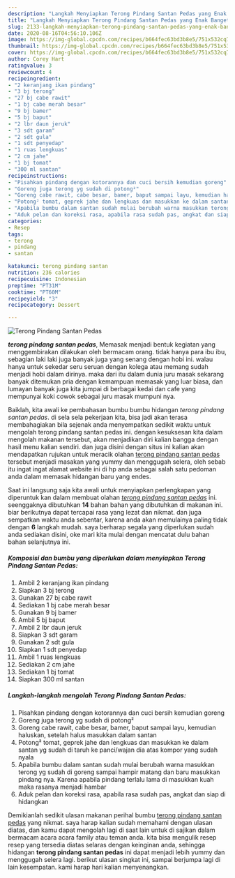 ```yaml
---
description: "Langkah Menyiapkan Terong Pindang Santan Pedas yang Enak Banget"
title: "Langkah Menyiapkan Terong Pindang Santan Pedas yang Enak Banget"
slug: 2133-langkah-menyiapkan-terong-pindang-santan-pedas-yang-enak-banget
date: 2020-08-16T04:56:10.106Z
image: https://img-global.cpcdn.com/recipes/b664fec63bd3b8e5/751x532cq70/terong-pindang-santan-pedas-foto-resep-utama.jpg
thumbnail: https://img-global.cpcdn.com/recipes/b664fec63bd3b8e5/751x532cq70/terong-pindang-santan-pedas-foto-resep-utama.jpg
cover: https://img-global.cpcdn.com/recipes/b664fec63bd3b8e5/751x532cq70/terong-pindang-santan-pedas-foto-resep-utama.jpg
author: Corey Hart
ratingvalue: 3
reviewcount: 4
recipeingredient:
- "2 keranjang ikan pindang"
- "3 bj terong"
- "27 bj cabe rawit"
- "1 bj cabe merah besar"
- "9 bj bamer"
- "5 bj baput"
- "2 lbr daun jeruk"
- "3 sdt garam"
- "2 sdt gula"
- "1 sdt penyedap"
- "1 ruas lengkuas"
- "2 cm jahe"
- "1 bj tomat"
- "300 ml santan"
recipeinstructions:
- "Pisahkan pindang dengan kotorannya dan cuci bersih kemudian goreng"
- "Goreng juga terong yg sudah di potong²"
- "Goreng cabe rawit, cabe besar, bamer, baput sampai layu, kemudian haluskan, setelah halus masukkan dalam santan"
- "Potong² tomat, geprek jahe dan lengkuas dan masukkan ke dalam santan yg sudah di taruh ke panci/wajan dia atas kompor yang sudah nyala"
- "Apabila bumbu dalam santan sudah mulai berubah warna masukkan terong yg sudah di goreng sampai hampir matang dan baru masukkan pindang nya. Karena apabila pindang terlalu lama di masukkan kuah maka rasanya menjadi hambar"
- "Aduk pelan dan koreksi rasa, apabila rasa sudah pas, angkat dan siap di hidangkan"
categories:
- Resep
tags:
- terong
- pindang
- santan

katakunci: terong pindang santan 
nutrition: 236 calories
recipecuisine: Indonesian
preptime: "PT31M"
cooktime: "PT60M"
recipeyield: "3"
recipecategory: Dessert

---
```



![Terong Pindang Santan Pedas](https://img-global.cpcdn.com/recipes/b664fec63bd3b8e5/751x532cq70/terong-pindang-santan-pedas-foto-resep-utama.jpg)

<b><i>terong pindang santan pedas</i></b>, Memasak menjadi bentuk kegiatan yang menggembirakan dilakukan oleh bermacam orang. tidak hanya para ibu ibu, sebagian laki laki juga banyak juga yang senang dengan hobi ini. walau hanya untuk sekedar seru seruan dengan kolega atau memang sudah menjadi hobi dalam dirinya. maka dari itu dalam dunia juru masak sekarang banyak ditemukan pria dengan kemampuan memasak yang luar biasa, dan lumayan banyak juga kita jumpai di berbagai kedai dan cafe yang mempunyai koki cowok sebagai juru masak mumpuni nya.



Baiklah, kita awali ke pembahasan bumbu bumbu hidangan <i>terong pindang santan pedas</i>. di sela sela pekerjaan kita, bisa jadi akan terasa membahagiakan bila sejenak anda menyempatkan sedikit waktu untuk mengolah terong pindang santan pedas ini. dengan kesuksesan kita dalam mengolah makanan tersebut, akan menjadikan diri kalian bangga dengan hasil menu kalian sendiri. dan juga disini dengan situs ini kalian akan mendapatkan rujukan untuk meracik olahan <u>terong pindang santan pedas</u> tersebut menjadi masakan yang yummy dan menggugah selera, oleh sebab itu ingat ingat alamat website ini di hp anda sebagai salah satu pedoman anda dalam memasak hidangan baru yang endes.


Saat ini langsung saja kita awali untuk menyiapkan perlengkapan yang diperuntuk kan dalam membuat olahan <u><i>terong pindang santan pedas</i></u> ini. seenggaknya dibutuhkan <b>14</b> bahan bahan yang dibutuhkan di makanan ini. biar berikutnya dapat tercapai rasa yang lezat dan nikmat. dan juga sempatkan waktu anda sebentar, karena anda akan memulainya paling tidak dengan <b>6</b> langkah mudah. saya berharap segala yang diperlukan sudah anda sediakan disini, oke mari kita mulai dengan mencatat dulu bahan bahan selanjutnya ini.

<!--inarticleads1-->

##### Komposisi dan bumbu yang diperlukan dalam menyiapkan Terong Pindang Santan Pedas:

1. Ambil 2 keranjang ikan pindang
1. Siapkan 3 bj terong
1. Gunakan 27 bj cabe rawit
1. Sediakan 1 bj cabe merah besar
1. Gunakan 9 bj bamer
1. Ambil 5 bj baput
1. Ambil 2 lbr daun jeruk
1. Siapkan 3 sdt garam
1. Gunakan 2 sdt gula
1. Siapkan 1 sdt penyedap
1. Ambil 1 ruas lengkuas
1. Sediakan 2 cm jahe
1. Sediakan 1 bj tomat
1. Siapkan 300 ml santan




<!--inarticleads2-->

##### Langkah-langkah mengolah Terong Pindang Santan Pedas:

1. Pisahkan pindang dengan kotorannya dan cuci bersih kemudian goreng
1. Goreng juga terong yg sudah di potong²
1. Goreng cabe rawit, cabe besar, bamer, baput sampai layu, kemudian haluskan, setelah halus masukkan dalam santan
1. Potong² tomat, geprek jahe dan lengkuas dan masukkan ke dalam santan yg sudah di taruh ke panci/wajan dia atas kompor yang sudah nyala
1. Apabila bumbu dalam santan sudah mulai berubah warna masukkan terong yg sudah di goreng sampai hampir matang dan baru masukkan pindang nya. Karena apabila pindang terlalu lama di masukkan kuah maka rasanya menjadi hambar
1. Aduk pelan dan koreksi rasa, apabila rasa sudah pas, angkat dan siap di hidangkan




Demikianlah sedikit ulasan makanan perihal bumbu <u>terong pindang santan pedas</u> yang nikmat. saya harap kalian sudah memahami dengan ulasan diatas, dan kamu dapat mengolah lagi di saat lain untuk di sajikan dalam bermacam acara acara family atau teman anda. kita bisa mengulik resep resep yang tersedia diatas selaras dengan keinginan anda, sehingga hidangan <b>terong pindang santan pedas</b> ini dapat menjadi lebih yummy dan menggugah selera lagi. berikut ulasan singkat ini, sampai berjumpa lagi di lain kesempatan. kami harap hari kalian menyenangkan.
